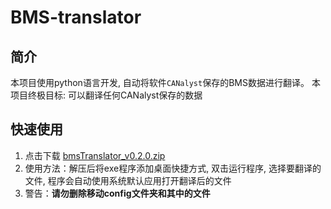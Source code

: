 # BMS-translator

## 简介
本项目使用python语言开发, 自动将软件`CANalyst`保存的BMS数据进行翻译。
本项目终极目标: 可以翻译任何CANalyst保存的数据

## 快速使用
1. 点击下载 [bmsTranslator_v0.2.0.zip](https://gitee.com/liuyu-git/bms-translator/releases/download/v0.2.0/bmsTranslator_v0.2.0.zip)
2. 使用方法：解压后将exe程序添加桌面快捷方式, 双击运行程序, 选择要翻译的文件, 程序会自动使用系统默认应用打开翻译后的文件
3. 警告：**请勿删除移动config文件夹和其中的文件**


